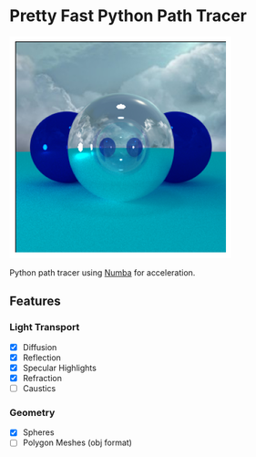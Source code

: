 # Pretty Fast Python Path Tracer

![header](images/header.png)

Python path tracer using [Numba](https://github.com/numba/numba) for acceleration. 

## Features
### Light Transport
- [x] Diffusion
- [x] Reflection
- [x] Specular Highlights
- [x] Refraction
- [ ] Caustics

### Geometry
- [x] Spheres
- [ ] Polygon Meshes (obj format) 
